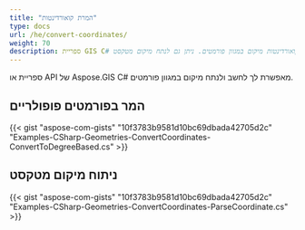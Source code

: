 ```yaml
---
title: "המרת קואורדינטות"
type: docs
url: /he/convert-coordinates/
weight: 70
description: ספריית GIS C# תאפשר לך לחשב ולנתח קואורדינטות מיקום במגוון פורמטים. ניתן גם לנתח מיקום מטקסט.
---
```


ספריית או API של Aspose.GIS C# מאפשרת לך לחשב ולנתח מיקום במגוון פורמטים.
## **המר בפורמטים פופולריים**
{{< gist "aspose-com-gists" "10f3783b9581d10bc69dbada42705d2c" "Examples-CSharp-Geometries-ConvertCoordinates-ConvertToDegreeBased.cs" >}}
## **ניתוח מיקום מטקסט**
{{< gist "aspose-com-gists" "10f3783b9581d10bc69dbada42705d2c" "Examples-CSharp-Geometries-ConvertCoordinates-ParseCoordinate.cs" >}}
